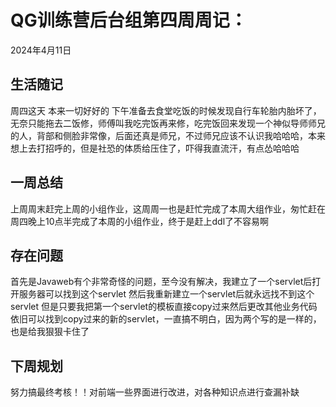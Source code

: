 # QG训练营后台组第四周周记：
2024年4月11日

## 生活随记

周四这天 本来一切好好的 下午准备去食堂吃饭的时候发现自行车轮胎内胎坏了，无奈只能拖去二饭修，师傅叫我吃完饭再来修，吃完饭回来发现一个神似导师师兄的人，背部和侧脸非常像，后面还真是师兄，不过师兄应该不认识我哈哈哈，本来想上去打招呼的，但是社恐的体质给压住了，吓得我直流汗，有点怂哈哈哈

## 一周总结

上周周末赶完上周的小组作业，这周周一也是赶忙完成了本周大组作业，匆忙赶在周四晚上10点半完成了本周的小组作业，终于是赶上ddl了不容易啊

## 存在问题

首先是Javaweb有个非常奇怪的问题，至今没有解决，我建立了一个servlet后打开服务器可以找到这个servlet 然后我重新建立一个servlet后就永远找不到这个servlet 但是只要我把第一个servlet的模板直接copy过来然后更改其他业务代码依旧可以找到copy过来的新的servlet，一直搞不明白，因为两个写的是一样的，也是给我狠狠卡住了

## 下周规划

努力搞最终考核！！对前端一些界面进行改进，对各种知识点进行查漏补缺
